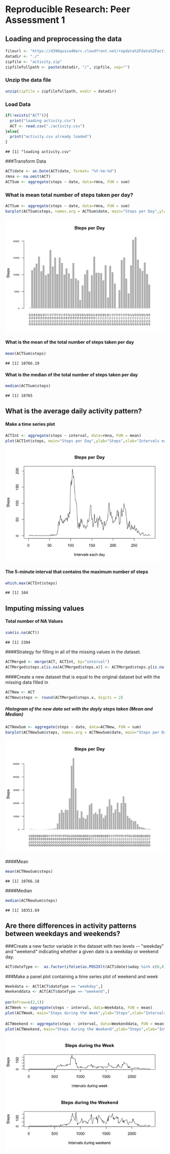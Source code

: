 # Reproducible Research: Peer Assessment 1


## Loading and preprocessing the data

```r
fileurl <- "https://d396qusza40orc.cloudfront.net/repdata%2Fdata%2Factivity.zip"
datadir <- "./"
zipfile <- "activity.zip"
zipfilefullpath <- paste(datadir, "/", zipfile, sep="")
```

### Unzip the data file 

```r
unzip(zipfile = zipfilefullpath, exdir = datadir)
```

### Load Data

```r
if(!exists("ACT")){
  print("loading activity.csv")
  ACT <- read.csv("./activity.csv")
}else{
  print("activity.csv already loaded")
}
```

```
## [1] "loading activity.csv"
```

###Transform Data 

```r
ACT$date <- as.Date(ACT$date, format= "%Y-%m-%d")
rmna <- na.omit(ACT)
ACTSum <- aggregate(steps ~ date, data=rmna, FUN = sum)
```

### What is mean total number of steps taken per day?

```r
ACTSum <- aggregate(steps ~ date, data=rmna, FUN = sum)
barplot(ACTSum$steps, names.arg = ACTSum$date, main="Steps per Day",ylab="Steps",xlab="", cex.names= 0.6, cex.axis=0.6, las=2, border = NA)
```

![](PA1_template_files/figure-html/unnamed-chunk-5-1.png)<!-- -->

#### What is the mean of the total number of steps taken per day

```r
mean(ACTSum$steps)
```

```
## [1] 10766.19
```

#### What is the median of the total number of steps taken per day

```r
median(ACTSum$steps)
```

```
## [1] 10765
```

## What is the average daily activity pattern?

#### Make a time series plot


```r
ACTInt <- aggregate(steps ~ interval, data=rmna, FUN = mean)
plot(ACTInt$steps, main="Steps per Day",ylab="Steps",xlab="Intervals each day", type = "l")
```

![](PA1_template_files/figure-html/unnamed-chunk-8-1.png)<!-- -->


#### The 5-minute interval that contains the maximum number of steps

```r
which.max(ACTInt$steps)
```

```
## [1] 104
```

## Imputing missing values
#### Total number of NA Values 

```r
sum(is.na(ACT))
```

```
## [1] 2304
```

####Strategy for filling in all of the missing values in the dataset.

```r
ACTMerged <- merge(ACT, ACTInt, by="interval")
ACTMerged$steps.x[is.na(ACTMerged$steps.x)] <- ACTMerged$steps.y[is.na(ACTMerged$steps.x)]
```
####Create a new dataset that is equal to the original dataset but with the missing data filled in

```r
ACTNew <- ACT
ACTNew$steps <- round(ACTMerged$steps.x, digits = 2)
```

##### Histogram of the new data set with the dayly steps taken (Mean and Median)

```r
ACTNewSum <- aggregate(steps ~ date, data=ACTNew, FUN = sum)
barplot(ACTNewSum$steps, names.arg = ACTNewSum$date, main="Steps per Day",ylab="Steps",xlab="", cex.names= 0.6, cex.axis=0.6, las=2, border = NA)
```

![](PA1_template_files/figure-html/unnamed-chunk-13-1.png)<!-- -->

####Mean

```r
mean(ACTNewSum$steps)
```

```
## [1] 10766.18
```

####Median

```r
median(ACTNewSum$steps)
```

```
## [1] 10351.69
```

## Are there differences in activity patterns between weekdays and weekends?

###Create a new factor variable in the dataset with two levels -- "weekday" and "weekend" indicating whether a given date is a weekday or weekend day.


```r
ACT$dateType <-  as.factor(ifelse(as.POSIXlt(ACT$date)$wday %in% c(0,6), 'weekend', 'weekday'))
```

###Make a panel plot containing a time series plot of weekend and week


```r
Weekdata <- ACT[ACT$dateType == "weekday",]
Weekenddata <- ACT[ACT$dateType == "weekend",]

par(mfrow=c(2,1))
ACTWeek <- aggregate(steps ~ interval, data=Weekdata, FUN = mean)
plot(ACTWeek, main="Steps during the Week",ylab="Steps",xlab="Intervals during week", type = "l")

ACTWeekend <- aggregate(steps ~ interval, data=Weekenddata, FUN = mean)
plot(ACTWeekend, main="Steps during the Weekend",ylab="Steps",xlab="Intervals during weekend", type = "l")
```

![](PA1_template_files/figure-html/unnamed-chunk-17-1.png)<!-- -->

